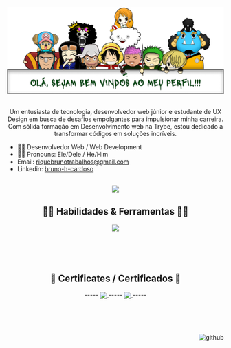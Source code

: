 <div bgcolor='blue' align='center'>
  <img src='public/cab.png'>
</div>
<br>

<p align="center"> Um entusiasta de tecnologia, desenvolvedor web júnior e estudante de UX Design em busca de desafios empolgantes para impulsionar minha carreira. Com sólida formação em Desenvolvimento web na Trybe, estou dedicado a transformar códigos em soluções incríveis. </p>

- 👨‍💻 Desenvolvedor Web / Web Development
- 👦🏽 Pronouns: Ele/Dele / He/Him
- Email: riquebrunotrabalhos@gmail.com
- Linkedin: <a href="https://www.linkedin.com/in/brunohenriquec/">bruno-h-cardoso</a>

##

  <div align="center">
  <img height="180em" src="https://github-readme-stats.vercel.app/api/top-langs/?username=RiqueBruno&layout=compact&theme=merko" />
</div>

##

 <h2 align="center">🏴‍☠️ Habilidades & Ferramentas 🏴‍☠️</h2>
<p align="center">
  <a href="https://skillicons.dev">
    <img src="https://skillicons.dev/icons?i=js,ts,html,css,react,tailwind,figma,redux,docker,git,nodejs,sequelize&theme=dark" />
  </a>
</p>
<br>
<br>
<br>

##

 <h2 align="center">📜 Certificates / Certificados 📜</h2>
  <div style="display: inline_block" align="center">
    -----
    <a href="https://www.credential.net/profile/brunohenriquecardoso922841/wallet">
      <img align="center" height="40" widith="80" src="https://theme.zdassets.com/theme_assets/9633455/ecf228e8c15da1a8bd07f574e675a0ac59330968.png"/>
    </a>
    -----
    <a href="https://www.notion.so/aee907d3ade743648a02fe25af321850?v=bc1836f17f494149bdc81d3d73c0655d">
      <img align="center" height="30" widith="40" src="https://img.shields.io/badge/Udemy-EC5252?style=for-the-badge&logo=Udemy&logoColor=white"/>
    </a>
    -----
  </div>
<br>
<br>
<br>

##

  <div bgcolor='blue' align='right'><img  src='https://pa1.aminoapps.com/7723/2f0bed852ed0ddb3b4bad7c6a4d80d5fe2a842e0r1-540-300_hq.gif' alt='github' height='200'></div>
